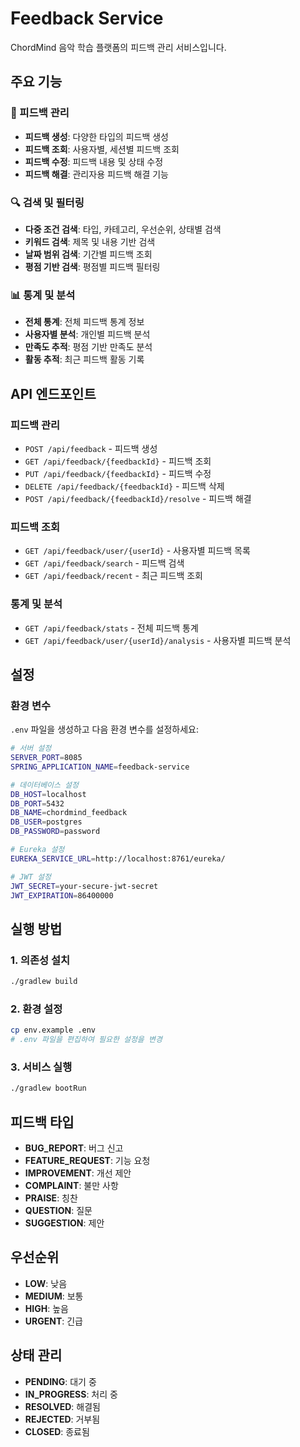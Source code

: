# Feedback Service

ChordMind 음악 학습 플랫폼의 피드백 관리 서비스입니다.

## 주요 기능

### 📝 피드백 관리
- **피드백 생성**: 다양한 타입의 피드백 생성
- **피드백 조회**: 사용자별, 세션별 피드백 조회
- **피드백 수정**: 피드백 내용 및 상태 수정
- **피드백 해결**: 관리자용 피드백 해결 기능

### 🔍 검색 및 필터링
- **다중 조건 검색**: 타입, 카테고리, 우선순위, 상태별 검색
- **키워드 검색**: 제목 및 내용 기반 검색
- **날짜 범위 검색**: 기간별 피드백 조회
- **평점 기반 검색**: 평점별 피드백 필터링

### 📊 통계 및 분석
- **전체 통계**: 전체 피드백 통계 정보
- **사용자별 분석**: 개인별 피드백 분석
- **만족도 추적**: 평점 기반 만족도 분석
- **활동 추적**: 최근 피드백 활동 기록

## API 엔드포인트

### 피드백 관리
- `POST /api/feedback` - 피드백 생성
- `GET /api/feedback/{feedbackId}` - 피드백 조회
- `PUT /api/feedback/{feedbackId}` - 피드백 수정
- `DELETE /api/feedback/{feedbackId}` - 피드백 삭제
- `POST /api/feedback/{feedbackId}/resolve` - 피드백 해결

### 피드백 조회
- `GET /api/feedback/user/{userId}` - 사용자별 피드백 목록
- `GET /api/feedback/search` - 피드백 검색
- `GET /api/feedback/recent` - 최근 피드백 조회

### 통계 및 분석
- `GET /api/feedback/stats` - 전체 피드백 통계
- `GET /api/feedback/user/{userId}/analysis` - 사용자별 피드백 분석

## 설정

### 환경 변수

`.env` 파일을 생성하고 다음 환경 변수를 설정하세요:

```bash
# 서버 설정
SERVER_PORT=8085
SPRING_APPLICATION_NAME=feedback-service

# 데이터베이스 설정
DB_HOST=localhost
DB_PORT=5432
DB_NAME=chordmind_feedback
DB_USER=postgres
DB_PASSWORD=password

# Eureka 설정
EUREKA_SERVICE_URL=http://localhost:8761/eureka/

# JWT 설정
JWT_SECRET=your-secure-jwt-secret
JWT_EXPIRATION=86400000
```

## 실행 방법

### 1. 의존성 설치
```bash
./gradlew build
```

### 2. 환경 설정
```bash
cp env.example .env
# .env 파일을 편집하여 필요한 설정을 변경
```

### 3. 서비스 실행
```bash
./gradlew bootRun
```

## 피드백 타입

- **BUG_REPORT**: 버그 신고
- **FEATURE_REQUEST**: 기능 요청
- **IMPROVEMENT**: 개선 제안
- **COMPLAINT**: 불만 사항
- **PRAISE**: 칭찬
- **QUESTION**: 질문
- **SUGGESTION**: 제안

## 우선순위

- **LOW**: 낮음
- **MEDIUM**: 보통
- **HIGH**: 높음
- **URGENT**: 긴급

## 상태 관리

- **PENDING**: 대기 중
- **IN_PROGRESS**: 처리 중
- **RESOLVED**: 해결됨
- **REJECTED**: 거부됨
- **CLOSED**: 종료됨 
